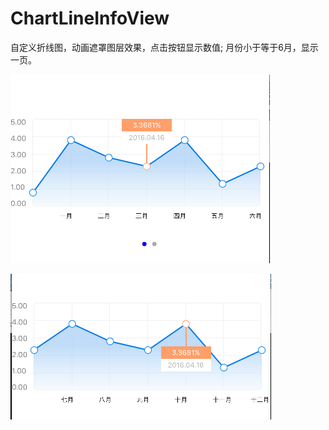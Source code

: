 # ChartLineInfoView
自定义折线图，动画遮罩图层效果，点击按钮显示数值;
月份小于等于6月，显示一页。

![image](https://github.com/Luoxusheng2016/ChartLineInfoView/blob/master/image/view1.png)

![image](https://github.com/Luoxusheng2016/ChartLineInfoView/blob/master/image/view3.png)
